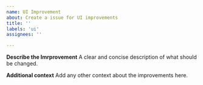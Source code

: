 ```yaml
---
name: UI Improvement
about: Create a issue for UI improvements
title: ''
labels: 'ui'
assignees: ''

---
```


**Describe the Imrprovement**
A clear and concise description of what should be changed.

**Additional context**
Add any other context about the improvements here.
